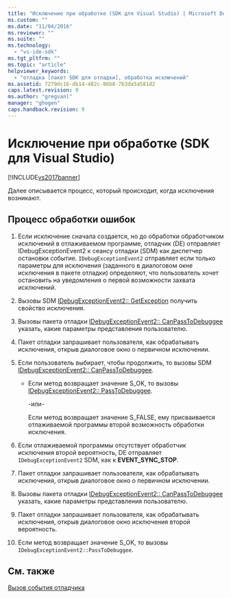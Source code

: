 ```yaml
---
title: "Исключение при обработке (SDK для Visual Studio) | Microsoft Docs"
ms.custom: ""
ms.date: "11/04/2016"
ms.reviewer: ""
ms.suite: ""
ms.technology: 
  - "vs-ide-sdk"
ms.tgt_pltfrm: ""
ms.topic: "article"
helpviewer_keywords: 
  - "отладка [пакет SDK для отладки], обработка исключений"
ms.assetid: 7279dc16-db14-482c-86b8-7b3da5a581d2
caps.latest.revision: 9
ms.author: "gregvanl"
manager: "ghogen"
caps.handback.revision: 9
---
```

# Исключение при обработке (SDK для Visual Studio)
[!INCLUDE[vs2017banner](../../code-quality/includes/vs2017banner.md)]

Далее описывается процесс, который происходит, когда исключения возникают.  
  
## Процесс обработки ошибок  
  
1.  Если исключение сначала создается, но до обработки обработчиком исключений в отлаживаемом программе, отладчик \(DE\) отправляет IDebugExceptionEvent2 к сеансу отладки \(SDM\) как диспетчер остановки событие.  `IDebugExceptionEvent2` отправляет если только параметры для исключения \(заданного в диалоговом окне исключения в пакете отладки\) определяют, что пользователь хочет остановить на уведомления о первой возможности захвата исключений.  
  
2.  Вызовы SDM [IDebugExceptionEvent2:: GetException](../Topic/IDebugExceptionEvent2::GetException.md) получить свойство исключения.  
  
3.  Вызовы пакета отладки [IDebugExceptionEvent2:: CanPassToDebuggee](../../extensibility/debugger/reference/idebugexceptionevent2-canpasstodebuggee.md) указать, какие параметры представления пользователю.  
  
4.  Пакет отладки запрашивает пользователя, как обрабатывать исключения, открыв диалоговое окно о первичном исключении.  
  
5.  Если пользователь выбирает, чтобы продолжить, то вызовы SDM [IDebugExceptionEvent2:: CanPassToDebuggee](../../extensibility/debugger/reference/idebugexceptionevent2-canpasstodebuggee.md).  
  
    -   Если метод возвращает значение S\_OK, то вызовы [IDebugExceptionEvent2:: PassToDebuggee](../../extensibility/debugger/reference/idebugexceptionevent2-passtodebuggee.md).  
  
         \-или\-  
  
         Если метод возвращает значение S\_FALSE, ему присваивается отлаживаемой программы второй возможность обработки исключения.  
  
6.  Если отлаживаемой программы отсутствует обработчик исключения второй вероятность, DE отправляет `IDebugExceptionEvent2` SDM, как к  **EVENT\_SYNC\_STOP**.  
  
7.  Пакет отладки запрашивает пользователя, как обрабатывать исключения, открыв диалоговое окно о первичном исключении.  
  
8.  Вызовы пакета отладки [IDebugExceptionEvent2:: CanPassToDebuggee](../../extensibility/debugger/reference/idebugexceptionevent2-canpasstodebuggee.md) указать, какие параметры представления пользователю.  
  
9. Пакет отладки запрашивает пользователя, как обрабатывать исключения, открыв диалоговое окно исключения второй вероятность.  
  
10. Если метод возвращает значение S\_OK, то вызовы `IDebugExceptionEvent2::PassToDebuggee`.  
  
## См. также  
 [Вызов события отладчика](../../extensibility/debugger/calling-debugger-events.md)